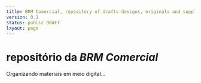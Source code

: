 ```yaml
---
title: BRM Comercial, repository of drafts designs, originals and supplementary material
version: 0.1
status: public DRAFT
layout: page
---
```


# repositório da *BRM Comercial*

Organizando materiais em meio digital...

